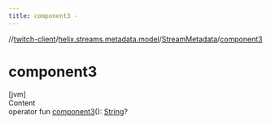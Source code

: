 ```yaml
---
title: component3 -
---
```

//[twitch-client](../../index.md)/[helix.streams.metadata.model](../index.md)/[StreamMetadata](index.md)/[component3](component3.md)



# component3  
[jvm]  
Content  
operator fun [component3](component3.md)(): [String](https://kotlinlang.org/api/latest/jvm/stdlib/kotlin/-string/index.html)?  



